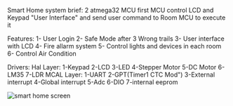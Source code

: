  Smart Home system
brief:
2 atmega32 MCU  first MCU control LCD and Keypad "User Interface" and send user command to Room MCU to execute it 

Features:
1- User Login
2- Safe Mode after 3 Wrong trails
3- User interface with LCD
4- Fire allarm system 
5- Control lights and devices in each room
6- Control Air Condition

Drivers:
Hal Layer:
1-Keypad 2-LCD 3-LED 4-Stepper Motor 5-DC Motor 6-LM35 7-LDR
MCAL Layer:
1-UART 2-GPT(Timer1 CTC Mod") 3-External interrupt 4-Global interrupt 5-Adc 6-DIO
7-internal eeprom    







![smart home screen](https://github.com/Youssef-Khogaly/Smart_Home_iti/assets/99622617/a52dcf31-2718-479d-95ec-1f8d8da0f387)
